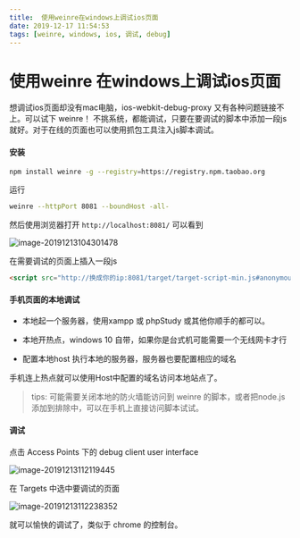 ```yaml
---
title:  使用weinre在windows上调试ios页面
date: 2019-12-17 11:54:53
tags: [weinre, windows, ios, 调试, debug]
---
```

# 使用weinre 在windows上调试ios页面

想调试ios页面却没有mac电脑，ios-webkit-debug-proxy 又有各种问题链接不上。可以试下 weinre！  不挑系统，都能调试，只要在要调试的脚本中添加一段js就好。对于在线的页面也可以使用抓包工具注入js脚本调试。
<!-- more -->


#### 安装

```bash
npm install weinre -g --registry=https://registry.npm.taobao.org
```

运行

```bash
weinre --httpPort 8081 --boundHost -all-
```

然后使用浏览器打开 `http://localhost:8081/` 可以看到

![image-20191213104301478](/images/image-20191213104301478.png)

在需要调试的页面上插入一段js

```html
<script src="http://换成你的ip:8081/target/target-script-min.js#anonymous"></script>
```

#### 手机页面的本地调试

- 本地起一个服务器，使用xampp 或 phpStudy 或其他你顺手的都可以。

- 本地开热点，windows 10 自带，如果你是台式机可能需要一个无线网卡才行

- 配置本地host 执行本地的服务器，服务器也要配置相应的域名

手机连上热点就可以使用Host中配置的域名访问本地站点了。

> tips: 可能需要关闭本地的防火墙能访问到 weinre 的脚本，或者把node.js添加到排除中，可以在手机上直接访问脚本试试。



#### 调试

点击 Access Points 下的 debug client user interface

![image-20191213112119445](/images/image-20191213112119445.png)

在 Targets 中选中要调试的页面

![image-20191213112238352](/images/image-20191213112238352.png)

就可以愉快的调试了，类似于 chrome 的控制台。
